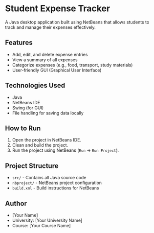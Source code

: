 # Student Expense Tracker

A Java desktop application built using NetBeans that allows students to track and manage their expenses effectively.

## Features
- Add, edit, and delete expense entries
- View a summary of all expenses
- Categorize expenses (e.g., food, transport, study materials)
- User-friendly GUI (Graphical User Interface)

## Technologies Used
- Java
- NetBeans IDE
- Swing (for GUI)
- File handling for saving data locally

## How to Run
1. Open the project in NetBeans IDE.
2. Clean and build the project.
3. Run the project using NetBeans (`Run` → `Run Project`).

## Project Structure
- `src/` - Contains all Java source code
- `nbproject/` - NetBeans project configuration
- `build.xml` - Build instructions for NetBeans

## Author
- [Your Name]
- University: [Your University Name]
- Course: [Your Course Name]